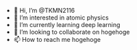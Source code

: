 - 👋 Hi, I’m @TKMN2116
- 👀 I’m interested in atomic physics
- 🌱 I’m currently learning deep learning
- 💞️ I’m looking to collaborate on hogehoge
- 📫 How to reach me hogehoge

<!---
TKMN2116/TKMN2116 is a ✨ special ✨ repository because its `README.md` (this file) appears on your GitHub profile.
You can click the Preview link to take a look at your changes.
--->
